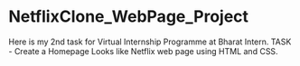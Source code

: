 # NetflixClone_WebPage_Project
Here is my 2nd task for Virtual Internship Programme at Bharat Intern. TASK - Create a Homepage Looks like  Netflix web page using HTML and CSS.
